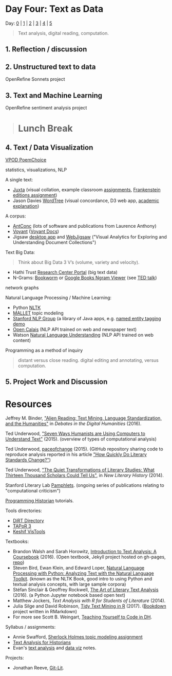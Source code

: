 # Day Four: Text as Data

Day: [0](day-0.md) | [1](day-1.md) | [2](day-2.md) | [3](day-3.md) | [4](day-4.md) | [5](day-5.md)

> Text analysis, digital reading, computation.

## 1. Reflection / discussion

## 2. Unstructured text to data

OpenRefine Sonnets project

## 3. Text and Machine Learning

OpenRefine sentiment analysis project

> # Lunch Break

## 4. Text / Data Visualization

[VPOD PoemChoice](https://uidaholib.github.io/poemchoice/)

statistics, visualizations, NLP

A single text:
- [Juxta](http://juxtacommons.org/) (visual collation, example classroom [assignments](http://www.juxtasoftware.org/using-juxta-in-the-classroom-scholars-lab-presentation/), [Frankenstein editions assignment](https://mla.hcommons.org/?get_group_doc=387/1420320643-Bninski.notesforMLACommons.pdf))
- Jason Davies [WordTree](https://www.jasondavies.com/wordtree/) (visual concordance, D3 web app, [academic explanation](http://hint.fm/projects/wordtree/))

A corpus:
- [AntConc](http://www.laurenceanthony.net/software/antconc/) (lots of software and publications from Laurence Anthony)
- [Voyant](http://voyant-tools.org/) ([Voyant Docs](http://docs.voyant-tools.org/))
- Jigsaw [desktop app](http://www.cc.gatech.edu/gvu/ii/jigsaw/) and [WebJigsaw](http://www.iilabgt.org/webjigsaw) ("Visual Analytics for Exploring and Understanding Document Collections")

Text Big Data: 
> Think about Big Data 3 V’s (volume, variety and velocity).
- Hathi Trust [Research Center Portal](https://sharc.hathitrust.org/) (big text data)
- N-Grams: [Bookworm](http://bookworm.culturomics.org/) or [Google Books Ngram Viewer](https://books.google.com/ngrams) (see [TED talk](https://www.ted.com/talks/what_we_learned_from_5_million_books?language=en))

network graphs

Natural Language Processing / Machine Learning:
- Python [NLTK](http://www.nltk.org/)
- [MALLET](http://mallet.cs.umass.edu/index.php) topic modeling
- [Stanford NLP Group](http://nlp.stanford.edu/software/) (a library of Java apps, e.g. [named entity tagging demo](http://nlp.stanford.edu:8080/ner/)
- [Open Calais](http://www.opencalais.com/) (NLP API trained on web and newspaper text)
- Watson [Natural Language Understanding](https://www.ibm.com/watson/developercloud/natural-language-understanding.html) (NLP API trained on web content)

Programming as a method of inquiry

> distant versus close reading. digital editing and annotating, versus computation.

## 5. Project Work and Discussion

# Resources

Jeffrey M. Binder, ["Alien Reading: Text Mining, Language Standardization, and the Humanities"](http://dhdebates.gc.cuny.edu/debates/text/69) in *Debates in the Digital Humanities* (2016).

Ted Underwood, ["Seven Ways Humanists are Using Computers to Understand Text"](https://tedunderwood.com/2015/06/04/seven-ways-humanists-are-using-computers-to-understand-text/) (2015). (overview of types of computational analysis)

Ted Underwood, [paceofchange](https://github.com/tedunderwood/paceofchange) (2015). (GitHub repository sharing code to reproduce analysis reported in his article ["How Quickly Do Literary Standards Change?"](https://figshare.com/articles/How_Quickly_Do_Literary_Standards_Change_/1418394))

Ted Underwood, ["The Quiet Transformations of Literary Studies: What Thirteen Thousand Scholars Could Tell Us"](http://hdl.handle.net/2142/49323), in *New Literary History* (2014).

Stanford Literary Lab [Pamphlets](http://litlab.stanford.edu/pamphlets/). (ongoing series of publications relating to "computational criticism")

[Programming Historian](http://programminghistorian.org/) tutorials.

Tools directories:
- [DiRT Directory](http://dirtdirectory.org/)
- [TAPoR 3](http://tapor.ca/home)
- [Keshif VisTools](https://keshif.me/demo/VisTools)

Textbooks:
- Brandon Walsh and Sarah Horowitz, [Introduction to Text Analysis: A Coursebook](http://walshbr.com/textanalysiscoursebook/) (2016). (Open textbook, Jekyll project hosted on gh-pages, [repo](https://github.com/walshbr/textanalysiscoursebook))
- Steven Bird, Ewan Klein, and Edward Loper, [Natural Language Processing with Python: Analyzing Text with the Natural Language Toolkit](http://www.nltk.org/book/). (known as the NLTK Book, good intro to using Python and textual analysis concepts, with large sample corpora)
- Stéfan Sinclair & Geoffrey Rockwell, [The Art of Literary Text Analysis](https://github.com/sgsinclair/alta/blob/master/ipynb/ArtOfLiteraryTextAnalysis.ipynb) (2016). (a Python Jupyter notebook based open text)
- Matthew Jockers, *Text Analysis with R for Students of Literature* (2014).
- Julia Silge and David Robinson, [Tidy Text Mining in R](http://tidytextmining.com/) (2017). ([Bookdown](https://bookdown.org/) project written in RMarkdown)
- For more see Scott B. Weingart, [Teaching Yourself to Code in DH](http://scottbot.net/teaching-yourself-to-code-in-dh/).

Syllabus / assignments:
- Annie Swafford, [Sherlock Holmes topic modeling assignment](https://sherlockholmeslondondh.wordpress.com/2015/03/23/topic-modeling-assignment/)
- [Text Analysis for Historians](http://lincolnmullen.com/courses/text-analysis.2016/)
- Evan's [text analysis](https://evanwill.github.io/_drafts/notes/text-analysis.html) and [data viz](https://evanwill.github.io/_drafts/notes/viz-notes.html) notes.

Projects: 
- Jonathan Reeve, [Git-Lit](http://jonreeve.com/2015/09/introducing-git-lit/).
